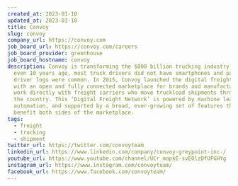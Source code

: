 ```yaml
---
created_at: 2023-01-10
updated_at: 2023-01-10
title: Convoy
slug: convoy
company_url: https://convoy.com
job_board_url: https://convoy.com/careers
job_board_provider: greenhouse
job_board_hostname: convoy
description: Convoy is transforming the $800 billion trucking industry, where
  even 10 years ago, most truck drivers did not have smartphones and paper
  driver logs were common. In 2015, Convoy launched the digital freight movement
  with an open and fully connected marketplace for brands and manufacturers to
  work directly with freight carriers who move truckload shipments throughout
  the country. This ‘Digital Freight Network’ is powered by machine learning and
  automation, and supported by a broad, ever-growing set of features that
  benefit both sides of the marketplace.
tags:
  - freight
  - trucking
  - shipment
twitter_url: https://twitter.com/convoyteam
linkedin_url: https://www.linkedin.com/company/convoy-greypoint-inc-/
youtube_url: https://www.youtube.com/channel/UCr_mapkE-svEOlzDfUFGHYg
instagram_url: https://www.instagram.com/convoyteam/
facebook_url: https://www.facebook.com/convoyteam/
---
```

